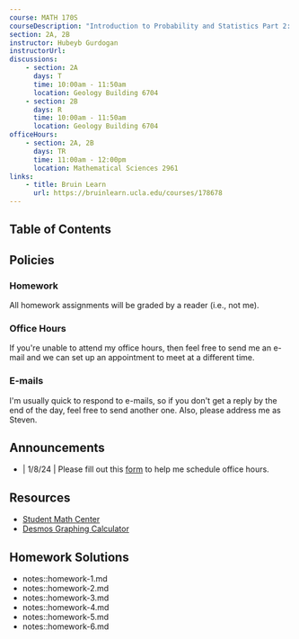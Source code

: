 ```yaml
---
course: MATH 170S
courseDescription: "Introduction to Probability and Statistics Part 2: Statistics"
section: 2A, 2B
instructor: Hubeyb Gurdogan
instructorUrl:
discussions:
    - section: 2A
      days: T
      time: 10:00am - 11:50am
      location: Geology Building 6704
    - section: 2B
      days: R
      time: 10:00am - 11:50am
      location: Geology Building 6704
officeHours:
    - section: 2A, 2B
      days: TR
      time: 11:00am - 12:00pm
      location: Mathematical Sciences 2961
links:
    - title: Bruin Learn
      url: https://bruinlearn.ucla.edu/courses/178678
---
```


## Table of Contents

## Policies

### Homework

All homework assignments will be graded by a reader (i.e., not me).

### Office Hours

If you're unable to attend my office hours, then feel free to send me an e-mail and we can set up an appointment to meet at a different time.

### E-mails

I'm usually quick to respond to e-mails, so if you don't get a reply by the end of the day, feel free to send another one. Also, please address me as Steven.

## Announcements

-   | 1/8/24 | Please fill out this [form](https://forms.gle/1ZipALVBr2DDQq526) to help me schedule office hours.

## Resources

-   [Student Math Center](https://ww3.math.ucla.edu/student-math-center/)
-   [Desmos Graphing Calculator](https://www.desmos.com/calculator)

## Homework Solutions

-   notes::homework-1.md
-   notes::homework-2.md
-   notes::homework-3.md
-   notes::homework-4.md
-   notes::homework-5.md
-   notes::homework-6.md
